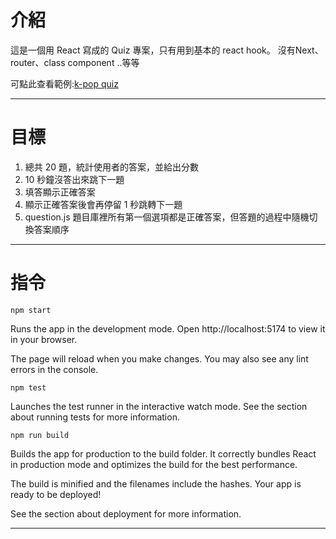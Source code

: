 
# 介紹

這是一個用 React 寫成的 Quiz 專案，只有用到基本的 react hook。
沒有Next、router、class component ..等等

可點此查看範例:[k-pop quiz](https://haru5386.github.io/quiz/ "quiz")

---

# 目標

1. 總共 20 題，統計使用者的答案，並給出分數
2. 10 秒鐘沒答出來跳下一題
3. 填答顯示正確答案
4. 顯示正確答案後會再停留 1 秒跳轉下一題
5. question.js 題目庫裡所有第一個選項都是正確答案，但答題的過程中隨機切換答案順序

---


# 指令

```
npm start
```

Runs the app in the development mode.
Open http://localhost:5174 to view it in your browser.

The page will reload when you make changes.
You may also see any lint errors in the console.

```
npm test
```

Launches the test runner in the interactive watch mode.
See the section about running tests for more information.

```
npm run build
```

Builds the app for production to the build folder.
It correctly bundles React in production mode and optimizes the build for the best performance.

The build is minified and the filenames include the hashes.
Your app is ready to be deployed!

See the section about deployment for more information.

---

